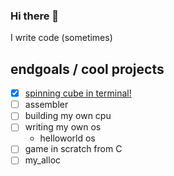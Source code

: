 ### Hi there 👋
I write code (sometimes)

## endgoals / cool projects
- [x] [spinning cube in terminal!](https://github.com/suwuako/c_ube)
- [ ] assembler
- [ ] building my own cpu
- [ ] writing my own os
  - helloworld os
- [ ] game in scratch from C
- [ ] my_alloc
